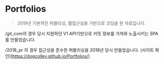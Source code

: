 # Portfolios
> 2019년 기본적인 퍼블리싱, 웹접근성을 기반으로 코딩을 한 자료입니다.

/git_com의 경우 당시 지원하던 V1 API기반으로 커밋 정보를 가져와 노출시키는 SPA를 만들었습니다.

/2018_pr 의 경우 접근성을 준수한 퍼블리싱을 2018년 당시 만들었습니다. (사이트 확인)[https://dogcolley.github.io/Portfolios/]
